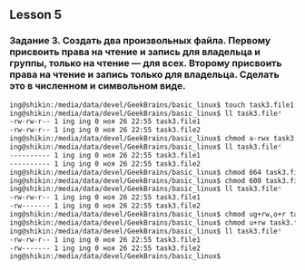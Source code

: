 ## Lesson 5

### Задание 3. Создать два произвольных файла. Первому присвоить права на чтение и запись для владельца и группы, только на чтение — для всех. Второму присвоить права на чтение и запись только для владельца. Сделать это в численном и символьном виде.

```bash
ing@shikin:/media/data/devel/GeekBrains/basic_linux$ touch task3.file1 task3.file2
ing@shikin:/media/data/devel/GeekBrains/basic_linux$ ll task3.file*
-rw-rw-r-- 1 ing ing 0 ноя 26 22:55 task3.file1
-rw-rw-r-- 1 ing ing 0 ноя 26 22:55 task3.file2
ing@shikin:/media/data/devel/GeekBrains/basic_linux$ chmod a-rwx task3.file*
ing@shikin:/media/data/devel/GeekBrains/basic_linux$ ll task3.file*
---------- 1 ing ing 0 ноя 26 22:55 task3.file1
---------- 1 ing ing 0 ноя 26 22:55 task3.file2
ing@shikin:/media/data/devel/GeekBrains/basic_linux$ chmod 664 task3.file1
ing@shikin:/media/data/devel/GeekBrains/basic_linux$ chmod 600 task3.file2
ing@shikin:/media/data/devel/GeekBrains/basic_linux$ ll task3.file*
-rw-rw-r-- 1 ing ing 0 ноя 26 22:55 task3.file1
-rw------- 1 ing ing 0 ноя 26 22:55 task3.file2
ing@shikin:/media/data/devel/GeekBrains/basic_linux$ chmod ug+rw,o+r task3.file1
ing@shikin:/media/data/devel/GeekBrains/basic_linux$ chmod u+rw task3.file2
ing@shikin:/media/data/devel/GeekBrains/basic_linux$ ll task3.file*
-rw-rw-r-- 1 ing ing 0 ноя 26 22:55 task3.file1
-rw------- 1 ing ing 0 ноя 26 22:55 task3.file2
ing@shikin:/media/data/devel/GeekBrains/basic_linux$ 
```
